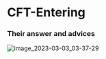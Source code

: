 # CFT-Entering
### Their answer and advices
![image_2023-03-03_03-37-29](https://user-images.githubusercontent.com/76934492/222602117-ddc32700-56af-4d64-afa8-5c4048ee524e.png)
